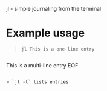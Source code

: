 jl - simple journaling from the terminal

# Example usage

> `jl This is a one-line entry`

> ```jl <<EOF
This is a
multi-line
entry
EOF
```

> `jl -l` lists entries
